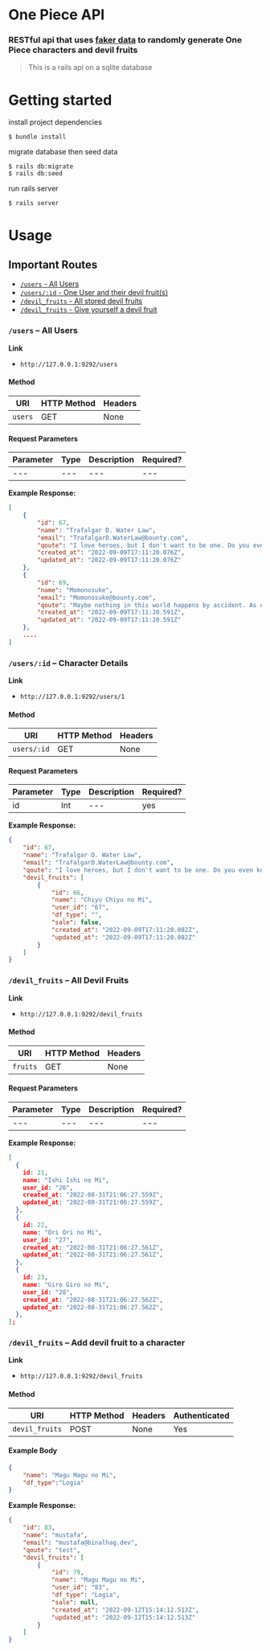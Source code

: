 # One Piece API

### RESTful api that uses [faker data](https://github.com/faker-ruby/faker/blob/master/doc/japanese_media/one_piece.md) to randomly generate One Piece characters and devil fruits

> This is a rails api on a sqlite database

# Getting started

install project dependencies

    $ bundle install

migrate database then seed data

    $ rails db:migrate
    $ rails db:seed

run rails server

    $ rails server

# Usage

## Important Routes

- [`/users` - All Users](#/characters)
- [`/users/:id` - One User and their devil fruit(s)](#/detail)
- [`/devil_fruits` - All stored devil fruits](#/devil_fruits)
- [`/devil_fruits` - Give yourself a devil fruit](#/devil_fruits)

<div id='/characters'></div>

### `/users` – All Users

**Link**

- `http://127.0.0.1:9292/users`

#### Method

| URI     | HTTP Method | Headers |
| ------- | ----------- | ------- |
| `users` | GET         | None    |

#### Request Parameters

| Parameter | Type | Description | Required? |
| --------- | ---- | ----------- | --------- |
| ---       | ---  | ---         | ---       |

**Example Response:**

```JSON
[
    {
        "id": 67,
        "name": "Trafalgar D. Water Law",
        "email": "TrafalgarD.WaterLaw@bounty.com",
        "qoute": "I love heroes, but I don't want to be one. Do you even know what a hero is!? For example, you have some meat. Pirates will feast on the meat, but the hero will distribute it among the people! I want to eat the meat!",
        "created_at": "2022-09-09T17:11:20.076Z",
        "updated_at": "2022-09-09T17:11:20.076Z"
    },
    {
        "id": 69,
        "name": "Momonosuke",
        "email": "Momonosuke@bounty.com",
        "qoute": "Maybe nothing in this world happens by accident. As everything happens for a reason, our destiny slowly takes form.",
        "created_at": "2022-09-09T17:11:20.591Z",
        "updated_at": "2022-09-09T17:11:20.591Z"
    },
    ....
]
```

<div id='/detail'></div>

### `/users/:id` – Character Details

**Link**

- `http://127.0.0.1:9292/users/1`

#### Method

| URI         | HTTP Method | Headers |
| ----------- | ----------- | ------- |
| `users/:id` | GET         | None    |

#### Request Parameters

| Parameter | Type | Description | Required? |
| --------- | ---- | ----------- | --------- |
| id        | Int  | ---         | yes       |

**Example Response:**

```JSON
{
    "id": 67,
    "name": "Trafalgar D. Water Law",
    "email": "TrafalgarD.WaterLaw@bounty.com",
    "qoute": "I love heroes, but I don't want to be one. Do you even know what a hero is!? For example, you have some meat. Pirates will feast on the meat, but the hero will distribute it among the people! I want to eat the meat!",
    "devil_fruits": [
        {
            "id": 66,
            "name": "Chiyu Chiyu no Mi",
            "user_id": "67",
            "df_type": "",
            "sale": false,
            "created_at": "2022-09-09T17:11:20.082Z",
            "updated_at": "2022-09-09T17:11:20.082Z"
        }
    ]
}
```

<div id='/devil_fruits'></div>

### `/devil_fruits` – All Devil Fruits

**Link**

- `http://127.0.0.1:9292/devil_fruits`

#### Method

| URI      | HTTP Method | Headers |
| -------- | ----------- | ------- |
| `fruits` | GET         | None    |

#### Request Parameters

| Parameter | Type | Description | Required? |
| --------- | ---- | ----------- | --------- |
| ---       | ---  | ---         | ---       |

**Example Response:**

```JSON
[
  {
    id: 21,
    name: "Ishi Ishi no Mi",
    user_id: "26",
    created_at: "2022-08-31T21:06:27.559Z",
    updated_at: "2022-08-31T21:06:27.559Z",
  },
  {
    id: 22,
    name: "Ori Ori no Mi",
    user_id: "27",
    created_at: "2022-08-31T21:06:27.561Z",
    updated_at: "2022-08-31T21:06:27.561Z",
  },
  {
    id: 23,
    name: "Giro Giro no Mi",
    user_id: "28",
    created_at: "2022-08-31T21:06:27.562Z",
    updated_at: "2022-08-31T21:06:27.562Z",
  },
];
```

<div id='/devil_fruits'></div>

### `/devil_fruits` – Add devil fruit to a character

**Link**

- `http://127.0.0.1:9292/devil_fruits`

#### Method

| URI            | HTTP Method | Headers | Authenticated |
| -------------- | ----------- | ------- | ------------- |
| `devil_fruits` | POST        | None    | Yes           |

#### Example Body

```JSON
{
    "name": "Magu Magu no Mi",
    "df_type":"Logia"
}
```

**Example Response:**

```JSON
{
    "id": 83,
    "name": "mustafa",
    "email": "mustafa@binalhag.dev",
    "qoute": "test",
    "devil_fruits": [
        {
            "id": 79,
            "name": "Magu Magu no Mi",
            "user_id": "83",
            "df_type": "Logia",
            "sale": null,
            "created_at": "2022-09-12T15:14:12.513Z",
            "updated_at": "2022-09-12T15:14:12.513Z"
        }
    ]
}
```

